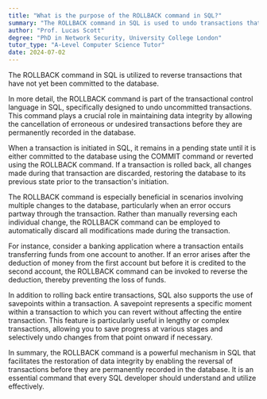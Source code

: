 ```yaml
---
title: "What is the purpose of the ROLLBACK command in SQL?"
summary: "The ROLLBACK command in SQL is used to undo transactions that have not yet been saved to the database."
author: "Prof. Lucas Scott"
degree: "PhD in Network Security, University College London"
tutor_type: "A-Level Computer Science Tutor"
date: 2024-07-02
---
```


The ROLLBACK command in SQL is utilized to reverse transactions that have not yet been committed to the database.

In more detail, the ROLLBACK command is part of the transactional control language in SQL, specifically designed to undo uncommitted transactions. This command plays a crucial role in maintaining data integrity by allowing the cancellation of erroneous or undesired transactions before they are permanently recorded in the database.

When a transaction is initiated in SQL, it remains in a pending state until it is either committed to the database using the COMMIT command or reverted using the ROLLBACK command. If a transaction is rolled back, all changes made during that transaction are discarded, restoring the database to its previous state prior to the transaction's initiation.

The ROLLBACK command is especially beneficial in scenarios involving multiple changes to the database, particularly when an error occurs partway through the transaction. Rather than manually reversing each individual change, the ROLLBACK command can be employed to automatically discard all modifications made during the transaction.

For instance, consider a banking application where a transaction entails transferring funds from one account to another. If an error arises after the deduction of money from the first account but before it is credited to the second account, the ROLLBACK command can be invoked to reverse the deduction, thereby preventing the loss of funds.

In addition to rolling back entire transactions, SQL also supports the use of savepoints within a transaction. A savepoint represents a specific moment within a transaction to which you can revert without affecting the entire transaction. This feature is particularly useful in lengthy or complex transactions, allowing you to save progress at various stages and selectively undo changes from that point onward if necessary.

In summary, the ROLLBACK command is a powerful mechanism in SQL that facilitates the restoration of data integrity by enabling the reversal of transactions before they are permanently recorded in the database. It is an essential command that every SQL developer should understand and utilize effectively.
    